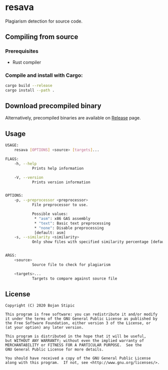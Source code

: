 # resava

Plagiarism detection for source code.

## Compiling from source

### Prerequisites

* Rust compiler

### Compile and install with Cargo:

```bash
cargo build --release
cargo install --path .
```

## Download precompiled binary

Alternatively, precompiled binaries are available on [Release](https://github.com/BojanStipic/resava/releases) page.

## Usage

```bash
USAGE:
    resava [OPTIONS] <source> [targets]...

FLAGS:
    -h, --help
            Prints help information

    -V, --version
            Prints version information


OPTIONS:
    -p, --preprocessor <preprocessor>
            File preprocessor to use.

            Possible values:
             * "asm": x86 GAS assembly
             * "text": Basic text preprocessing
             * "none": Disable preprocessing
             [default: asm]
    -s, --similarity <similarity>
            Only show files with specified similarity percentage [default: 80]


ARGS:
    <source>
            Source file to check for plagiarism

    <targets>...
            Targets to compare against source file
```

## License

    Copyright (C) 2020 Bojan Stipic

    This program is free software: you can redistribute it and/or modify
    it under the terms of the GNU General Public License as published by
    the Free Software Foundation, either version 3 of the License, or
    (at your option) any later version.

    This program is distributed in the hope that it will be useful,
    but WITHOUT ANY WARRANTY; without even the implied warranty of
    MERCHANTABILITY or FITNESS FOR A PARTICULAR PURPOSE.  See the
    GNU General Public License for more details.

    You should have received a copy of the GNU General Public License
    along with this program.  If not, see <http://www.gnu.org/licenses/>.
